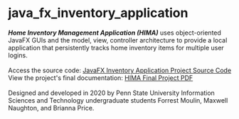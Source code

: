 # java_fx_inventory_application
***Home Inventory Management Application (HIMA)*** uses object-oriented JavaFX GUIs and the model, view, controller architecture to provide a local application that persistently tracks home inventory items for multiple user logins. 
<br><br>
Access the source code: <a href="https://github.com/ffm5113/java_fx_inventory_application/tree/main/src">JavaFX Inventory Application Project Source Code</a>
<br>
View the project's final documentation: <a href="https://github.com/ffm5113/java_fx_inventory_application/blob/main/Project%20Final%20Documentation.pdf">HIMA Final Project PDF</a>
<br><br>
Designed and developed in 2020 by Penn State University Information Sciences and Technology undergraduate students Forrest Moulin, Maxwell Naughton, and Brianna Price.
